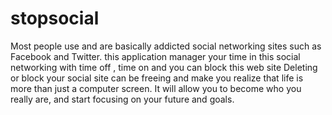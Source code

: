 stopsocial
==========

Most people use and are basically addicted social networking sites such as Facebook and Twitter.    this application  manager your time in  this  social networking with time off   , time on and   you can block this  web site      Deleting  or  block  your social site can be freeing and make you realize that life is more than just a computer screen. It will allow you to become who you really are, and start focusing on your future and goals.
